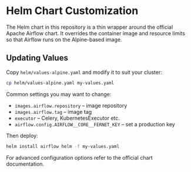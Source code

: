 # Helm Chart Customization

The Helm chart in this repository is a thin wrapper around the official Apache Airflow chart. It overrides the container image and resource limits so that Airflow runs on the Alpine-based image.

## Updating Values
Copy `helm/values-alpine.yaml` and modify it to suit your cluster:
```bash
cp helm/values-alpine.yaml my-values.yaml
```
Common settings you may want to change:
- `images.airflow.repository` – image repository
- `images.airflow.tag` – image tag
- `executor` – Celery, KubernetesExecutor etc.
- `airflow.config.AIRFLOW__CORE__FERNET_KEY` – set a production key

Then deploy:
```bash
helm install airflow helm -f my-values.yaml
```

For advanced configuration options refer to the official chart documentation.
